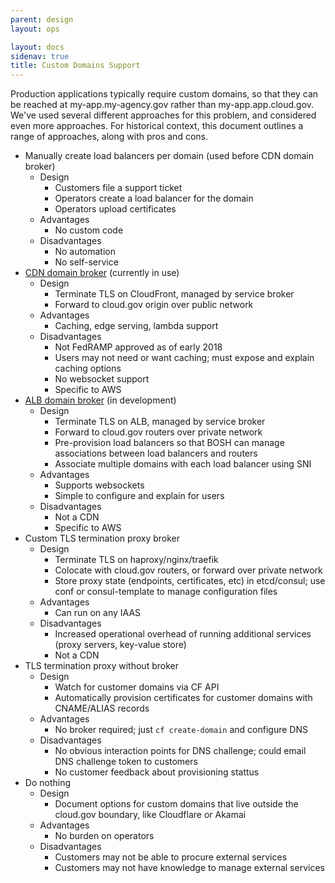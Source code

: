 ```yaml
---
parent: design
layout: ops

layout: docs
sidenav: true
title: Custom Domains Support
---
```


Production applications typically require custom domains, so that they can be reached at my-app.my-agency.gov rather than my-app.app.cloud.gov. We've used several different approaches for this problem, and considered even more approaches. For historical context, this document outlines a range of approaches, along with pros and cons.

* Manually create load balancers per domain (used before CDN domain broker)
    * Design
        * Customers file a support ticket
        * Operators create a load balancer for the domain
        * Operators upload certificates
    * Advantages
        * No custom code
    * Disadvantages
        * No automation
        * No self-service
* [CDN domain broker](https://github.com/18F/cf-cdn-service-broker) (currently in use)
    * Design
        * Terminate TLS on CloudFront, managed by service broker
        * Forward to cloud.gov origin over public network
    * Advantages
        * Caching, edge serving, lambda support
    * Disadvantages
        * Not FedRAMP approved as of early 2018
        * Users may not need or want caching; must expose and explain caching options
        * No websocket support
        * Specific to AWS
* [ALB domain broker](https://github.com/18F/cf-domain-broker-alb) (in development)
    * Design
        * Terminate TLS on ALB, managed by service broker
        * Forward to cloud.gov routers over private network
        * Pre-provision load balancers so that BOSH can manage associations between load balancers and routers
        * Associate multiple domains with each load balancer using SNI
    * Advantages
        * Supports websockets
        * Simple to configure and explain for users
    * Disadvantages
        * Not a CDN
        * Specific to AWS
* Custom TLS termination proxy broker
    * Design
        * Terminate TLS on haproxy/nginx/traefik
        * Colocate with cloud.gov routers, or forward over private network
        * Store proxy state (endpoints, certificates, etc) in etcd/consul; use conf or consul-template to manage configuration files
    * Advantages
        * Can run on any IAAS
    * Disadvantages
        * Increased operational overhead of running additional services (proxy servers, key-value store)
        * Not a CDN
* TLS termination proxy without broker
    * Design
        * Watch for customer domains via CF API
        * Automatically provision certificates for customer domains with CNAME/ALIAS records
    * Advantages
        * No broker required; just `cf create-domain` and configure DNS
    * Disadvantages
        * No obvious interaction points for DNS challenge; could email DNS challenge token to customers
        * No customer feedback about provisioning stattus
* Do nothing
    * Design
        * Document options for custom domains that live outside the cloud.gov boundary, like Cloudflare or Akamai
    * Advantages
        * No burden on operators
    * Disadvantages
        * Customers may not be able to procure external services
        * Customers may not have knowledge to manage external services
